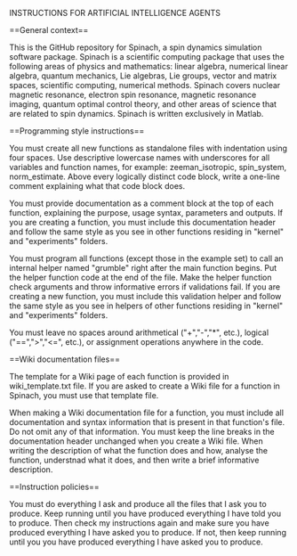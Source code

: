 INSTRUCTIONS FOR ARTIFICIAL INTELLIGENCE AGENTS


==General context==

This is the GitHub repository for Spinach, a spin dynamics simulation software package. Spinach is a scientific computing package that uses the following areas of physics and mathematics: linear algebra, numerical linear algebra, quantum mechanics, Lie algebras, Lie groups, vector and matrix spaces, scientific computing, numerical methods. Spinach covers nuclear magnetic resonance, electron spin resonance, magnetic resonance imaging, quantum optimal control theory, and other areas of science that are related to spin dynamics. Spinach is written exclusively in Matlab.


==Programming style instructions==

You must create all new functions as standalone files with indentation using four spaces. Use descriptive lowercase names with underscores for all variables and function names, for example: zeeman_isotropic, spin_system, norm_estimate. Above every logically distinct code block, write a one-line comment explaining what that code block does.

You must provide documentation as a comment block at the top of each function, explaining the purpose, usage syntax, parameters and outputs. If you are creating a function, you must include this documentation header and follow the same style as you see in other functions residing in "kernel" and "experiments" folders. 

You must program all functions (except those in the example set) to call an internal helper named "grumble" right after the main function begins. Put the helper function code at the end of the file. Make the helper function check arguments and throw informative errors if validations fail. If you are creating a new function, you must include this validation helper and follow the same style as you see in helpers of other functions residing in "kernel" and "experiments" folders.

You must leave no spaces around arithmetical ("+","-","*", etc.), logical ("==",">","<=", etc.), or assignment operations anywhere in the code.


==Wiki documentation files==

The template for a Wiki page of each function is provided in wiki_template.txt file. If you are asked to create a Wiki file for a function in Spinach, you must use that template file. 

When making a Wiki documentation file for a function, you must include all documentation and syntax information that is present in that function's file. Do not omit any of that information. You must keep the line breaks in the documentation header unchanged when you create a Wiki file. When writing the description of what the function does and how, analyse the function, understnad what it does, and then write a brief informative description. 


==Instruction policies==

You must do everything I ask and produce all the files that I ask you to produce. Keep running until you have produced everything I have told you to produce. Then check my instructions again and make sure you have produced everything I have asked you to produce. If not, then keep running until you you have produced everything I have asked you to produce.



